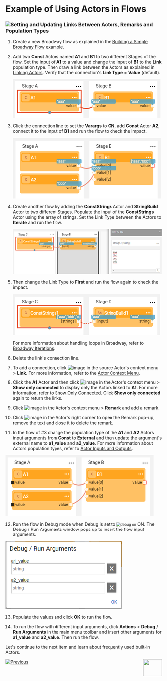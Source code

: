 # Example of Using Actors in Flows


### ![](/academy/images/example.png)Setting and Updating Links Between Actors, Remarks and Population Types

1. Create a new Broadway flow as explained in the [Building a Simple Broadway Flow](05a_create_broadway_flow_example.md#example---building-a-simple-broadway-flow) example. 

2. Add two **Const** Actors named **A1** and **B1** to two different Stages of the flow. Set the input of **A1** to a value and change the input of **B1** to the **Link**  population type. Then draw a link between the Actors as explained in [Linking Actors](/articles/19_Broadway/07_broadway_flow_linking_actors.md). Verify that the connection's **Link Type** = **Value** (default). 

   ![image](images/08_link_type_1.PNG)

3. Click the connection line to set the **Varargs** to **ON**, add **Const** Actor **A2**, connect it to the input of **B1** and run the flow to check the impact.

   ![image](images/08_link_type_vararg.PNG)

4. Create another flow by adding the **ConstStrings** Actor and **StringBuild** Actor  to two different Stages. Populate the input of the  **ConstStrings** Actor using the array of strings. Set the Link Type between the Actors to **Iterate** and run the flow.

   ![image](images/08_link_type_iterate.PNG)

5. Then change the Link Type to **First** and run the flow again to check the impact. 

   ![image](images/08_link_type_first.PNG)

   For more information about handling loops in Broadway, refer to [Broadway Iterations](/articles/19_Broadway/21_iterations.md). 

6. Delete the link's connection line.  

7. To add a connection, click ![image](images/three_dots_icon.png) in the source Actor's context menu > **Link**. For more information, refer to the [Actor Context Menu](/articles/19_Broadway/18_broadway_flow_window.md#actor-context-menu).

8. Click the **A1** Actor and then click ![image](images/three_dots_icon.png) in the Actor's context menu > **Show only connected** to display only the Actors linked to **A1**. For more information, refer to [Show Only Connected](/articles/19_Broadway/08_show_only_connected_actors.md). Click **Show only connected** again to return the links.

9. Click ![image](images/three_dots_icon.png) in the Actor's context menu > **Remark** and add a remark.

10. Click ![image](images/green_asterisk.PNG) in the Actor's right corner to open the Remark pop-up, remove the text and close it to delete the remark.

11. In the flow of #3 change the population type of the **A1** and **A2** Actors input arguments from **Const** to **External** and then update the argument's external name to **a1_value** and **a2_value**. For more information about Actors population types, refer to [Actor Inputs and Outputs](/articles/19_Broadway/03_broadway_actor_window.md#actors-inputs-and-outputs).

   ![image](images/08_link_type_external.PNG)

12. Run the flow in Debug mode when Debug is set to <img src="images/debug_on.png" alt="debug on" style="zoom:80%;" /> ON. The Debug / Run Arguments window pops up to insert the flow input arguments.

   ![images](images/08_link_type_debug.PNG)

13. Populate the values and click **OK** to run the flow. 

14. To run the flow with different input arguments, click **Actions** > **Debug** / **Run Arguments** in the main menu toolbar and insert other arguments for  **a1_value** and **a2_value**. Then run the flow.

Let's continue to the next item and learn about frequently used built-in Actors.

[![Previous](/articles/images/Previous.png)](08_using_actors_in_boadway_flows.md)[<img align="right" width="60" height="54" src="/articles/images/Next.png">](09_frequently_used_actor_types.md)

